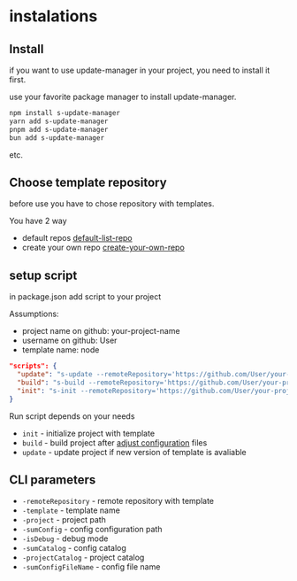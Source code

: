 # instalations

## Install

if you want to use update-manager in your project, you need to install it first.

use your favorite package manager to install update-manager.

```bash
npm install s-update-manager
yarn add s-update-manager
pnpm add s-update-manager
bun add s-update-manager
```

etc.

## Choose template repository

before use you have to chose repository with templates.

You have 2 way

- default repos [default-list-repo](default-list-repo.md)
- create your own repo [create-your-own-repo](create-your-own-repo.md)

## setup script

in package.json add script to your project

Assumptions:

- project name on github: your-project-name
- username on github: User
- template name: node

```json
"scripts": {
  "update": "s-update --remoteRepository='https://github.com/User/your-project-name/tree/dev/node/templateCatalog'",
  "build": "s-build --remoteRepository='https://github.com/User/your-project-name/tree/dev/node/templateCatalog'",
  "init": "s-init --remoteRepository='https://github.com/User/your-project-name/tree/dev/node/templateCatalog'"
}
```

Run script depends on your needs

- `init` - initialize project with template
- `build` - build project after [adjust configuration](adjust-configuration.md) files
- `update` - update project if new version of template is avaliable

## CLI parameters

- `-remoteRepository` - remote repository with template
- `-template` - template name
- `-project` - project path
- `-sumConfig` - config configuration path
- `-isDebug` - debug mode
- `-sumCatalog` - config catalog
- `-projectCatalog` - project catalog
- `-sumConfigFileName` - config file name
